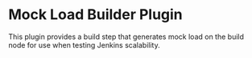 # Mock Load Builder Plugin

This plugin provides a build step that generates mock load on the build
node for use when testing Jenkins scalability.
